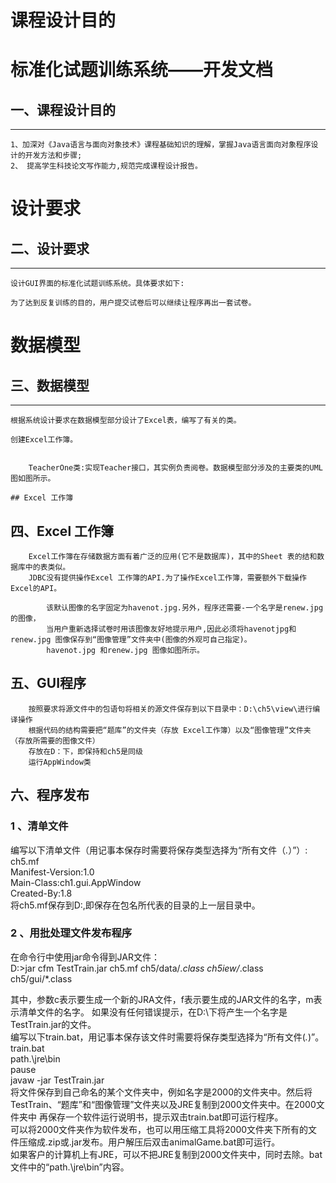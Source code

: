 # 课程设计目的
#   标准化试题训练系统——开发文档
##   一、课程设计目的
-----------
    1、加深对《Java语言与面向对象技术》课程基础知识的理解，掌握Java语言面向对象程序设计的开发方法和步骤;
    2、 提高学生科技论文写作能力,规范完成课程设计报告。

# 设计要求
##   二、设计要求
-------

    设计GUI界面的标准化试题训练系统。具体要求如下:

    为了达到反复训练的目的，用户提交试卷后可以继续让程序再出一套试卷。

# 数据模型

##   三、数据模型
--------
    根据系统设计要求在数据模型部分设计了Excel表，编写了有关的类。
    
    创建Excel工作簿。


        TeacherOne类:实现Teacher接口，其实例负责阅卷。数据模型部分涉及的主要类的UML图如图所示。

    ## Excel 工作簿
##   四、Excel 工作簿

        Excel工作簿在存储数据方面有着广泛的应用(它不是数据库)，其中的Sheet 表的结和数据库中的表类似。
        JDBC没有提供操作Excel 工作簿的API.为了操作Excel工作簿，需要额外下载操作Excel的API。

            该默认图像的名字固定为havenot.jpg.另外，程序还需要-一个名字是renew.jpg的图像，
            当用户重新选择试卷时用该图像友好地提示用户,因此必须将havenotjpg和renew.jpg 图像保存到“图像管理”文件夹中(图像的外观可自己指定)。
            havenot.jpg 和renew.jpg 图像如图所示。
##   五、GUI程序
        按照要求将源文件中的包语句将相关的源文件保存到以下目录中：D:\ch5\view\进行编译操作
        根据代码的结构需要把“题库”的文件夹（存放 Excel工作簿）以及“图像管理”文件夹（存放所需要的图像文件）
        存放在D：下，即保持和ch5是同级
        运行AppWindow类
##   六、程序发布

###   1 、清单文件
   编写以下清单文件（用记事本保存时需要将保存类型选择为“所有文件（*.*）”）:  
   ch5.mf  
   Manifest-Version:1.0  
   Main-Class:ch1.gui.AppWindow  
   Created-By:1.8  
   将ch5.mf保存到D\:,即保存在包名所代表的目录的上一层目录中。  
###   2 、用批处理文件发布程序  
   在命令行中使用jar命令得到JAR文件：    
  D:\>jar cfm TestTrain.jar ch5.mf ch5/data/*.class ch5iew/*.class ch5/gui/*.class 

  其中，参数c表示要生成一个新的JRA文件，f表示要生成的JAR文件的名字，m表示清单文件的名字。
  如果没有任何错误提示，在D:\下将产生一个名字是TestTrain.jar的文件。    
  编写以下train.bat，用记事本保存该文件时需要将保存类型选择为“所有文件(*.*)”。  
  train.bat  
  path.\jre\bin  
  pause  
  javaw -jar TestTrain.jar    
  将文件保存到自己命名的某个文件夹中，例如名字是2000的文件夹中。然后将TestTrain、“题库”和“图像管理”文件夹以及JRE复制到2000文件夹中。在2000文件夹中   再保存一个软件运行说明书，提示双击train.bat即可运行程序。  
  可以将2000文件夹作为软件发布，也可以用压缩工具将2000文件夹下所有的文件压缩成.zip或.jar发布。用户解压后双击animalGame.bat即可运行。  
  如果客户的计算机上有JRE，可以不把JRE复制到2000文件夹中，同时去除。bat文件中的“path.\jre\bin”内容。
